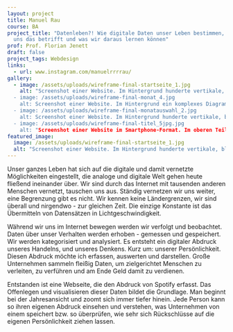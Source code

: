 ```yaml
---
layout: project
title: Manuel Rau
course: BA
project_title: "Datenleben?! Wie digitale Daten unser Leben bestimmen, warum
  uns das betrifft und was wir daraus lernen können"
prof: Prof. Florian Jenett
draft: false
project_tags: Webdesign
links:
  - url: www.instagram.com/manuelrrrrau/
gallery:
  - image: /assets/uploads/wireframe-final-startseite_1.jpg
    alt: "Screenshot einer Website. Im Hintergrund hunderte vertikale, blaue linien in unregelmäßigen Abständen. Eine Navigationsleiste und ein Absatz mit Überschrift: Datenleben?! sind in weißen Kästen überlagert
  - image: /assets/uploads/wireframe-final-monat_4.jpg
    alt: Screenshot einer Website. Im Hintergrund ein komplexes Diagram mit dutzenden Schwarzen Blöcken, die in vielen Spalten auf blauem Grund angeordnet sind. Verschiedene Kontrollelemente sinf in weißen Kästen überlagert. 
  - image: /assets/uploads/wireframe-final-monatauswahl_2.jpg
    alt: Screenshot einer Website. Im Hintergrund hunderte vertikale, blaue linien in unregelmäßigen Abständen. Verschiedene Kontrollelemente sind in weißen Kästen überlagert.
  - image: /assets/uploads/wireframe-final-titel_5jpg.jpg
    alt: "Screenshot einer Website im Smartphone-Format. Im oberen Teil ein Diagramm aus hunderten vertikalen Linien in unregelmäßigen Abständen. Darunter Informationen in großer Schrift: Auf Platz 200 deiner liebsten Songs con insgesamt 14521 / Im Jahr 2020, 2021 hasst du das Lied 143 Mal gehört / Am häufigsten has du das Lied am 13.04.2020 gehört mit 13 Malen."
featured_image:
  image: /assets/uploads/wireframe-final-startseite_1.jpg
  alt: "Screenshot einer Website. Im Hintergrund hunderte vertikale, blaue linien in unregelmäßigen Abständen. Eine Navigationsleiste und ein Absatz mit Überschrift: Datenleben?! sind in weißen Kästen überlagert"
---
```

Unser ganzes Leben hat sich auf die digitale und damit vernetzte Möglichkeiten eingestellt, die analoge und digitale Welt gehen heute fließend ineinander über. Wir sind durch das Internet mit tausenden anderen Menschen vernetzt, tauschen uns aus. Ständig vernetzen wir uns weiter, eine Begrenzung gibt es nicht. Wir kennen keine Ländergrenzen, wir sind überall und nirgendwo - zur gleichen Zeit. Die einzige Konstante ist das Übermitteln von Datensätzen in Lichtgeschwindigkeit.

Während wir uns im Internet bewegen werden wir verfolgt und beobachtet. Daten über unser Verhalten werden erhoben - gemessen und gespeichert. Wir werden kategorisiert und analysiert. Es entsteht ein digitaler Abdruck unseres Handelns, und unseres Denkens. Kurz um: unserer Persönlichkeit. Diesen Abdruck möchte ich erfassen, auswerten und darstellen. Große Unternehmen sammeln fleißig Daten, um zielgerichtet Menschen zu verleiten, zu verführen und am Ende Geld damit zu verdienen.

Entstanden ist eine Webseite, die den Abdruck von Spotify erfasst. Das Offenlegen und visualisieren dieser Daten bildet die Grundlage. Man beginnt bei der Jahresansicht und zoomt sich immer tiefer hinein. Jede Person kann so ihren eigenen Abdruck einsehen und verstehen, was Unternehmen von einem speichert bzw. so überprüfen, wie sehr sich Rückschlüsse auf die eigenen Persönlichkeit ziehen lassen.
